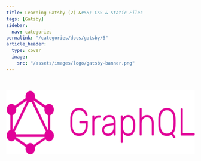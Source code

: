 ```yaml
---
title: Learning Gatsby (2) &#58; CSS & Static Files
tags: [Gatsby]
sidebar:
  nav: categories
permalink: "/categories/docs/gatsby/6"
article_header:
  type: cover
  image:
    src: "/assets/images/logo/gatsby-banner.png"
---
```


<!-- more-->

<br/>

<br/>

<div align="center">
<img src="/assets/images/logo/graphql-banner.png" />
</div>

&nbsp;&nbsp;
